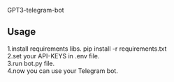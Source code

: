 GPT3-telegram-bot

<h2>Usage</h2>

1.install requirements libs. pip install -r requirements.txt<br>
2.set your API-KEYS in .env file.<br>
3.run bot.py file.<br>
4.now you can use your Telegram bot.<br>
